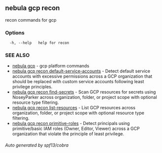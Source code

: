 ## nebula gcp recon

recon commands for gcp

### Options

```
  -h, --help   help for recon
```

### SEE ALSO

* [nebula gcp](nebula_gcp.md)	 - gcp platform commands
* [nebula gcp recon default-service-accounts](nebula_gcp_recon_default-service-accounts.md)	 - Detect default service accounts with excessive permissions across a GCP organization that should be replaced with custom service accounts following least privilege principles.
* [nebula gcp recon find-secrets](nebula_gcp_recon_find-secrets.md)	 - Scan GCP resources for secrets using NoseyParker across organization, folder, or project scope with optional resource type filtering.
* [nebula gcp recon list-resources](nebula_gcp_recon_list-resources.md)	 - List GCP resources across organization, folder, or project scope with optional resource type filtering.
* [nebula gcp recon primitive-roles](nebula_gcp_recon_primitive-roles.md)	 - Detect principals using primitive/basic IAM roles (Owner, Editor, Viewer) across a GCP organization that violate the principle of least privilege.

###### Auto generated by spf13/cobra
